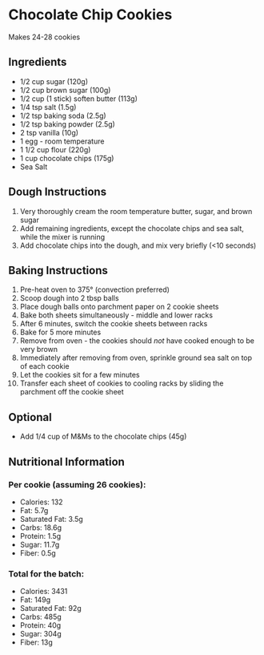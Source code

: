 # Chocolate Chip Cookies
Makes 24-28 cookies

## Ingredients
* 1/2 cup sugar (120g)
* 1/2 cup brown sugar (100g)
* 1/2 cup (1 stick) soften butter (113g)
* 1/4 tsp salt (1.5g)
* 1/2 tsp baking soda (2.5g)
* 1/2 tsp baking powder (2.5g)
* 2 tsp vanilla (10g)
* 1 egg - room temperature
* 1 1/2 cup flour (220g)
* 1 cup chocolate chips (175g)
* Sea Salt

## Dough Instructions
1. Very thoroughly cream the room temperature butter, sugar, and brown sugar
2. Add remaining ingredients, except the chocolate chips and sea salt, while the mixer is running
3. Add chocolate chips into the dough, and mix very briefly (<10 seconds)

## Baking Instructions
1. Pre-heat oven to 375° (convection preferred)
2. Scoop dough into 2 tbsp balls
3. Place dough balls onto parchment paper on 2 cookie sheets
4. Bake both sheets simultaneously - middle and lower racks
5. After 6 minutes, switch the cookie sheets between racks
6. Bake for 5 more minutes
7. Remove from oven - the cookies should *not* have cooked enough to be very brown
8. Immediately after removing from oven, sprinkle ground sea salt on top of each cookie
9. Let the cookies sit for a few minutes
10. Transfer each sheet of cookies to cooling racks by sliding the parchment off the cookie sheet 

## Optional
* Add 1/4 cup of M&Ms to the chocolate chips (45g)

## Nutritional Information
### Per cookie (assuming 26 cookies):
* Calories: 132
* Fat: 5.7g
* Saturated Fat: 3.5g
* Carbs: 18.6g
* Protein: 1.5g
* Sugar: 11.7g
* Fiber: 0.5g

### Total for the batch:
* Calories: 3431
* Fat: 149g
* Saturated Fat: 92g
* Carbs: 485g
* Protein: 40g
* Sugar: 304g
* Fiber: 13g